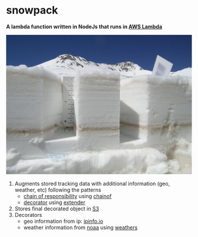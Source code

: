 snowpack
========

__A lambda function written in NodeJs that runs in [AWS Lambda](http://aws.amazon.com/lambda/)__

![Snowpack](snowpack.jpg)

1. Augments stored tracking data with additional information (geo, weather, etc) following the patterns
   * [chain of responsibility](http://en.wikipedia.org/wiki/Chain-of-responsibility_pattern) using [chainof](https://www.npmjs.com/package/chainof)
   * [decorator](http://en.wikipedia.org/wiki/Decorator_pattern) using [extender](https://www.npmjs.com/package/extender)
2. Stores final decorated object in [S3](http://aws.amazon.com/s3/)
3. Decorators
   * geo information from ip: [ipinfo.io](http://ipinfo.io/)
   * weather information from [noaa](http://www.noaa.gov/wx.html) using [weathers](https://www.npmjs.com/package/weathers)

